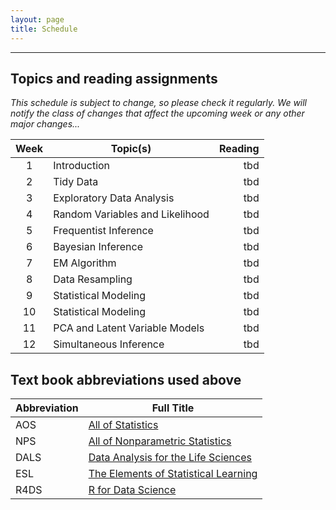 ```yaml
---
layout: page
title: Schedule
---
```


---

## Topics and reading assignments

*This schedule is subject to change, so please check it regularly.  We will notify the class of changes that affect the upcoming week or any other major changes...*

|  Week  | Topic(s) | Reading |
| :----: | -------- | ------: |
| 1 | Introduction | tbd |
| 2 | Tidy Data | tbd |
| 3 | Exploratory Data Analysis | tbd |
| 4 | Random Variables and Likelihood | tbd |
| 5 | Frequentist Inference | tbd |
| 6 | Bayesian Inference | tbd |
| 7 | EM Algorithm | tbd |
| 8 | Data Resampling | tbd |
| 9 | Statistical Modeling | tbd |
| 10 | Statistical Modeling | tbd |
| 11 | PCA and Latent Variable Models | tbd |
| 12 | Simultaneous Inference | tbd |

## Text book abbreviations used above

| Abbreviation | Full Title |
| ---- | ---------- |
AOS | [All of Statistics](https://pulsearch.princeton.edu/catalog/8865289)
NPS | [All of Nonparametric Statistics](https://pulsearch.princeton.edu/catalog/6402948)
DALS | [Data Analysis for the Life Sciences](https://leanpub.com/dataanalysisforthelifesciences)
ESL | [The Elements of Statistical Learning](http://statweb.stanford.edu/~tibs/ElemStatLearn/)
R4DS | [R for Data Science](http://r4ds.had.co.nz)



